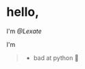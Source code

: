 # hello, 

I'm *@Lexate*

I'm

> - bad at python :snake:

<!---
Lexate/Lexate is a ✨ special ✨ repository because its `README.md` (this file) appears on your GitHub profile.
You can click the Preview link to take a look at your changes.
--->
